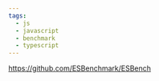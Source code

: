 ```yaml
---
tags:
  - js
  - javascript
  - benchmark
  - typescript
---
```

https://github.com/ESBenchmark/ESBench

